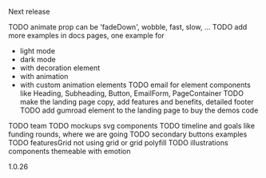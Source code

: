 
Next release

TODO animate prop can be 'fadeDown', wobble, fast, slow, ...
TODO add more examples in docs pages, one example for
- light mode
- dark mode
- with decoration element
- with animation
- with custom animation elements
TODO email for element components like Heading, Subheading, Button, EmailForm, PageContainer
TODO make the landing page copy, add features and benefits, detailed footer
TODO add gumroad element to the landing page to buy the demos code

TODO team
TODO mockups svg components
TODO timeline and goals like funding rounds, where we are going
TODO secondary buttons examples
TODO featuresGrid not using grid or grid polyfill
TODO illustrations components themeable with emotion


<!-- [bump if landing-blocks] -->
1.0.26

